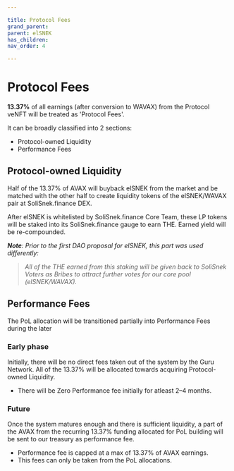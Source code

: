 ```yaml
---

title: Protocol Fees
grand_parent:
parent: elSNEK
has_children:
nav_order: 4

---
```


# Protocol Fees
**13.37%** of all earnings (after conversion to WAVAX) from the Protocol veNFT will be treated as 'Protocol Fees'.

It can be broadly classified into 2 sections:
- Protocol-owned Liquidity
- Performance Fees

## Protocol-owned Liquidity
Half of the 13.37% of AVAX will buyback elSNEK from the market and be matched with the other half to create liquidity tokens of the elSNEK/WAVAX pair at SoliSnek.finance DEX.

After elSNEK is whitelisted by SoliSnek.finance Core Team, these LP tokens will be staked into its SoliSnek.finance gauge to earn THE. Earned yield will be re-compounded.

***Note**: Prior to the first DAO proposal for elSNEK, this part was used differently:*
> *All of the THE earned from this staking will be given back to SoliSnek Voters as Bribes to attract further votes for our core pool (elSNEK/WAVAX).*




## Performance Fees
The PoL allocation will be transitioned partially into Performance Fees during the later


### Early phase
Initially, there will be no direct fees taken out of the system by the Guru Network. All of the 13.37% will be allocated towards acquiring Protocol-owned Liquidity.
- There will be Zero Performance fee initially for atleast 2–4 months.

### Future
Once the system matures enough and there is sufficient liquidity, a part of the AVAX from the recurring 13.37% funding allocated for PoL building will be sent to our treasury as performance fee.
- Performance fee is capped at a max of 13.37% of AVAX earnings.
- This fees can only be taken from the PoL allocations.